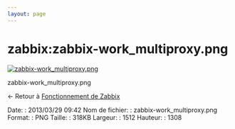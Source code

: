 ```yaml
---
layout: page
---
```


zabbix:zabbix-work\_multiproxy.png
==================================

[![zabbix-work\_multiproxy.png](..//assets/media/zabbix/zabbix-work_multiproxy.png@cache=&w=900&h=778 "zabbix-work_multiproxy.png")](..//assets/media/zabbix/zabbix-work_multiproxy.png@cache= "Afficher le fichier original")

zabbix-work\_multiproxy.png

← Retour à [Fonctionnement de
Zabbix](../../zabbix/zabbix-work.html "zabbix:zabbix-work")

Date:
:   2013/03/29 09:42
Nom de fichier:
:   zabbix-work\_multiproxy.png
Format:
:   PNG
Taille:
:   318KB
Largeur:
:   1512
Hauteur:
:   1308

